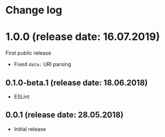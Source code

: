 # Change log

# 1.0.0 (release date: 16.07.2019)

First public release

* Fixed `data:` URI parsing

## 0.1.0-beta.1 (release date: 18.06.2018)

* ESLint

## 0.0.1 (release date: 28.05.2018)

* Initial release
